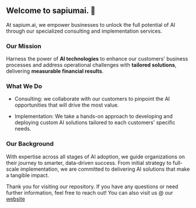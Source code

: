 ## Welcome to sapiumai. 👋 
At sapium.ai, we empower businesses to unlock the full potential of AI through our specialized consulting and implementation services.

### Our Mission
Harness the power of **AI technologies** to enhance our customers' business processes and address operational challenges with **tailored solutions**, delivering **measurable financial results**.

### What We Do
- Consulting: we collaborate with our customers to pinpoint the AI opportunities that will drive the most value.

- Implementation: We take a hands-on approach to developing and deploying custom AI solutions tailored to each customers' specific needs.


### Our Background
With expertise across all stages of AI adoption, we guide organizations on their journey to smarter, data-driven success. From initial strategy to full-scale implementation, we are committed to delivering AI solutions that make a tangible impact.

Thank you for visiting our repository. If you have any questions or need further information, feel free to reach out! 
You can also visit us @ our [website](www.sapium.ai)
